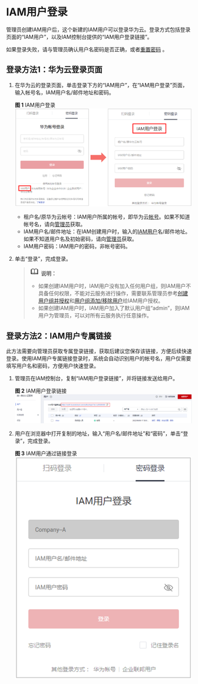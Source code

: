 # IAM用户登录<a name="iam_01_0552"></a>

管理员创建IAM用户后，这个新建的IAM用户可以登录华为云。登录方式包括登录页面的“IAM用户”，以及IAM控制台提供的“IAM用户登录链接”。

如果登录失败，请与管理员确认用户名密码是否正确，或者[重置密码](https://support.huaweicloud.com/iam_faq/iam_01_0314.html#section1)  。

## 登录方法1：华为云登录页面<a name="section6631447142015"></a>

1.  在华为云的登录页面，单击登录下方的“IAM用户”，在“IAM用户登录”页面，输入帐号名，IAM用户名/邮件地址和密码。

    **图 1**  IAM用户登录<a name="iam_01_0033_fig1682120114119"></a>  
    ![](figures/IAM用户登录.png "IAM用户登录")

    -   租户名/原华为云帐号：IAM用户所属的帐号，即华为云[帐号](使用前必读.md#section570831416230)。如果不知道帐号名，请向[管理员](使用前必读.md#section209491111991)获取。
    -   IAM用户名/邮件地址：在IAM创建用户时，输入的[IAM用户](使用前必读.md#section108144194235)名/邮件地址。如果不知道用户名及初始密码，请向[管理员](使用前必读.md#section209491111991)获取。
    -   IAM用户密码：IAM用户的密码，非帐号密码。

2.  单击“登录”，完成登录。

    >![](public_sys-resources/icon-note.gif) **说明：** 
    >-   如果创建IAM用户时，IAM用户没有加入任何用户组，则IAM用户不具备任何权限，不能对云服务进行操作，需要联系管理员参考[创建用户组并授权](创建用户组并授权.md)和[用户组添加/移除用户](用户组添加-移除用户.md)给IAM用户授权。
    >-   如果创建IAM用户时，IAM用户加入了默认用户组“admin”，则IAM用户为管理员，可以对所有云服务执行任意操作。


## 登录方法2：IAM用户专属链接<a name="section1963517471208"></a>

此方法需要向管理员获取专属登录链接，获取后建议您保存该链接，方便后续快速登录。使用IAM用户专属链接登录时，系统会自动识别用户的帐号名，用户仅需要填写用户名和密码，方便用户快速登录。

1.  管理员在IAM控制台，复制“IAM用户登录链接”，并将链接发送给用户。

    **图 2**  IAM用户登录链接<a name="fig0802128181611"></a>  
    ![](figures/IAM用户登录链接.png "IAM用户登录链接")

2.  用户在浏览器中打开复制的地址，输入“用户名/邮件地址”和“密码”，单击“登录”，完成登录。

    **图 3**  IAM用户通过链接登录<a name="fig468216488468"></a>  
    ![](figures/IAM用户通过链接登录.png "IAM用户通过链接登录")


